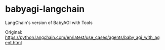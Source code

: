 # babyagi-langchain
LangChain's version of BabyAGI with Tools

Original: https://python.langchain.com/en/latest/use_cases/agents/baby_agi_with_agent.html
